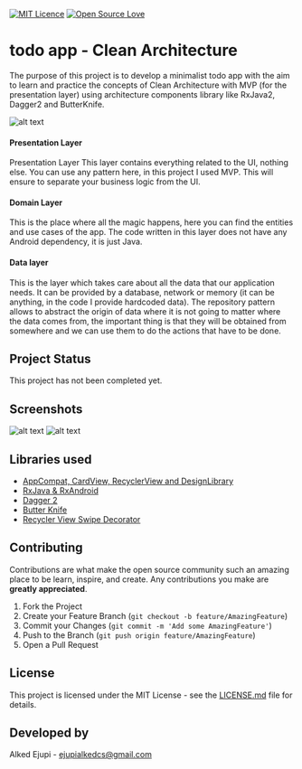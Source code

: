 [![MIT Licence](https://badges.frapsoft.com/os/mit/mit.svg?v=103)](https://opensource.org/licenses/mit-license.php)
[![Open Source Love](https://badges.frapsoft.com/os/v1/open-source.svg?v=103)](https://github.com/ellerbrock/open-source-badges/)
# todo app - Clean Architecture

The purpose of this project is to develop a minimalist todo app with the aim to learn and practice the concepts of Clean Architecture  with MVP (for the presentation layer) using architecture components library like RxJava2, Dagger2 and ButterKnife.


![alt text](https://raw.githubusercontent.com/ejupialked/todo-clean-architecture/master/art/architecture.png)


#### Presentation Layer
Presentation Layer
This layer contains everything related to the UI, nothing else. You can use any pattern here, in this project I used MVP. This will ensure to separate your business logic from the UI.
#### Domain Layer
This is the place where all the magic happens, here you can find the entities and use cases of the app. The code written in this layer does not have any Android dependency, it is just Java. 
#### Data layer
This is the layer which takes care about all the data that our application needs. It can be provided by a database, network or memory (it can be anything, in the code I provide hardcoded data). The repository pattern allows to abstract the origin of data where it is not going to matter where the data comes from, the important thing is that they will be obtained from somewhere and we can use them to do the actions that have to be done.

## Project Status
This project has not been completed yet.
## Screenshots

![alt text](https://raw.githubusercontent.com/EjupiAlked/todo-app/master/art/tasktype_art.png)
![alt text](https://raw.githubusercontent.com/EjupiAlked/todo-app/master/art/tasks_art.png)

## Libraries used
* [AppCompat, CardView, RecyclerView and DesignLibrary][2]
* [RxJava & RxAndroid][3]
* [Dagger 2][4]
* [Butter Knife][5]
* [Recycler View Swipe Decorator][6]

[2]: http://developer.android.com/intl/es/tools/support-library/index.html
[3]: https://github.com/ReactiveX/RxAndroid
[4]: https://github.com/google/dagger
[5]: https://github.com/JakeWharton/butterknife
[6]: https://github.com/xabaras/RecyclerViewSwipeDecorator
[7]: https://github.com/EjupiAlked/TodoQuick/blob/master/LICENSE



## Contributing

Contributions are what make the open source community such an amazing place to be learn, inspire, and create. Any contributions you make are **greatly appreciated**.

1. Fork the Project
2. Create your Feature Branch (`git checkout -b feature/AmazingFeature`)
3. Commit your Changes (`git commit -m 'Add some AmazingFeature'`)
4. Push to the Branch (`git push origin feature/AmazingFeature`)
5. Open a Pull Request
## License

This project is licensed under the MIT License - see the [LICENSE.md][7] file for details.

## Developed by

Alked Ejupi - ejupialkedcs@gmail.com
